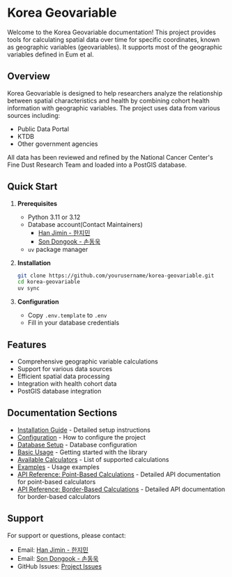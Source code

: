 # Korea Geovariable

Welcome to the Korea Geovariable documentation! This project provides tools for calculating spatial data over time for specific coordinates, known as geographic variables (geovariables). It supports most of the geographic variables defined in Eum et al.

## Overview

Korea Geovariable is designed to help researchers analyze the relationship between spatial characteristics and health by combining cohort health information with geographic variables. The project uses data from various sources including:

- Public Data Portal
- KTDB
- Other government agencies

All data has been reviewed and refined by the National Cancer Center's Fine Dust Research Team and loaded into a PostGIS database.

## Quick Start

1. **Prerequisites**
   - Python 3.11 or 3.12
   - Database account(Contact Maintainers)
      - [Han Jimin - 한지민](mailto:hangm0101@ncc.re.kr)
      - [Son Dongook - 손동욱](mailto:d@dou.so)
   - `uv` package manager

2. **Installation**
   ```bash
   git clone https://github.com/yourusername/korea-geovariable.git
   cd korea-geovariable
   uv sync
   ```

3. **Configuration**
   - Copy `.env.template` to `.env`
   - Fill in your database credentials

## Features

- Comprehensive geographic variable calculations
- Support for various data sources
- Efficient spatial data processing
- Integration with health cohort data
- PostGIS database integration

## Documentation Sections

- [Installation Guide](getting-started/installation.md) - Detailed setup instructions
- [Configuration](getting-started/configuration.md) - How to configure the project
- [Database Setup](getting-started/database-setup.md) - Database configuration
- [Basic Usage](usage/basic-usage.md) - Getting started with the library
- [Available Calculators](usage/calculators.md) - List of supported calculations
- [Examples](usage/examples.md) - Usage examples
- [API Reference: Point-Based Calculations](api/point-based-calculations.md) - Detailed API documentation for point-based calculators
- [API Reference: Border-Based Calculations](api/border-based-calculations.md) - Detailed API documentation for border-based calculators

## Support

For support or questions, please contact:

- Email: [Han Jimin - 한지민](mailto:hangm0101@ncc.re.kr)
- Email: [Son Dongook - 손동욱](mailto:d@dou.so)
- GitHub Issues: [Project Issues](https://github.com/ncc-airhealth/korea-geovariable/issues)
